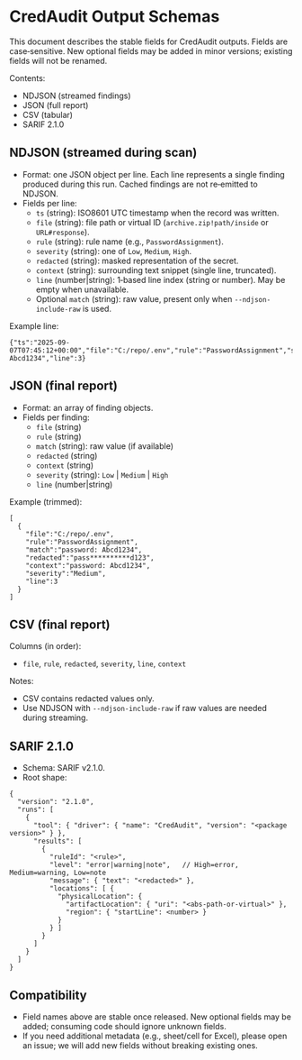 # CredAudit Output Schemas

This document describes the stable fields for CredAudit outputs. Fields are case‑sensitive. New optional fields may be added in minor versions; existing fields will not be renamed.

Contents:
- NDJSON (streamed findings)
- JSON (full report)
- CSV (tabular)
- SARIF 2.1.0

## NDJSON (streamed during scan)

- Format: one JSON object per line. Each line represents a single finding produced during this run. Cached findings are not re‑emitted to NDJSON.
- Fields per line:
  - `ts` (string): ISO8601 UTC timestamp when the record was written.
  - `file` (string): file path or virtual ID (`archive.zip!path/inside` or `URL#response`).
  - `rule` (string): rule name (e.g., `PasswordAssignment`).
  - `severity` (string): one of `Low`, `Medium`, `High`.
  - `redacted` (string): masked representation of the secret.
  - `context` (string): surrounding text snippet (single line, truncated).
  - `line` (number|string): 1‑based line index (string or number). May be empty when unavailable.
  - Optional `match` (string): raw value, present only when `--ndjson-include-raw` is used.

Example line:
```
{"ts":"2025-09-07T07:45:12+00:00","file":"C:/repo/.env","rule":"PasswordAssignment","severity":"Medium","redacted":"pass**********d123","context":"password: Abcd1234","line":3}
```

## JSON (final report)

- Format: an array of finding objects.
- Fields per finding:
  - `file` (string)
  - `rule` (string)
  - `match` (string): raw value (if available)
  - `redacted` (string)
  - `context` (string)
  - `severity` (string): `Low` | `Medium` | `High`
  - `line` (number|string)

Example (trimmed):
```
[
  {
    "file":"C:/repo/.env",
    "rule":"PasswordAssignment",
    "match":"password: Abcd1234",
    "redacted":"pass**********d123",
    "context":"password: Abcd1234",
    "severity":"Medium",
    "line":3
  }
]
```

## CSV (final report)

Columns (in order):
- `file`, `rule`, `redacted`, `severity`, `line`, `context`

Notes:
- CSV contains redacted values only.
- Use NDJSON with `--ndjson-include-raw` if raw values are needed during streaming.

## SARIF 2.1.0

- Schema: SARIF v2.1.0.
- Root shape:
```
{
  "version": "2.1.0",
  "runs": [
    {
      "tool": { "driver": { "name": "CredAudit", "version": "<package version>" } },
      "results": [
        {
          "ruleId": "<rule>",
          "level": "error|warning|note",   // High=error, Medium=warning, Low=note
          "message": { "text": "<redacted>" },
          "locations": [ {
            "physicalLocation": {
              "artifactLocation": { "uri": "<abs-path-or-virtual>" },
              "region": { "startLine": <number> }
            }
          } ]
        }
      ]
    }
  ]
}
```

## Compatibility

- Field names above are stable once released. New optional fields may be added; consuming code should ignore unknown fields.
- If you need additional metadata (e.g., sheet/cell for Excel), please open an issue; we will add new fields without breaking existing ones.

